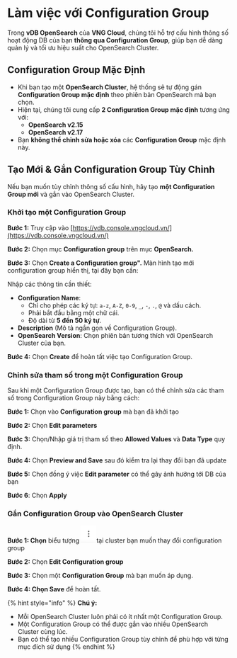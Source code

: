 # Làm việc với Configuration Group

Trong **vDB OpenSearch** của **VNG Cloud**, chúng tôi hỗ trợ cấu hình thông số hoạt động DB của bạn **thông qua Configuration Group**, giúp bạn dễ dàng quản lý và tối ưu hiệu suất cho OpenSearch Cluster.

## **Configuration Group Mặc Định**

* Khi bạn tạo một **OpenSearch Cluster**, hệ thống sẽ tự động gán **Configuration Group mặc định** theo phiên bản OpenSearch mà bạn chọn.
* Hiện tại, chúng tôi cung cấp **2 Configuration Group mặc định** tương ứng với:
  * **OpenSearch v2.15**
  * **OpenSearch v2.17**
* Bạn **không thể chỉnh sửa hoặc xóa** các **Configuration Group** mặc định này.

## **Tạo Mới & Gắn Configuration Group Tùy Chỉnh**

Nếu bạn muốn tùy chỉnh thông số cấu hình, hãy tạo **một Configuration Group mới** và gắn vào OpenSearch Cluster.

### **Khởi tạo một Configuration Group**

**Bước 1:** Truy cập vào [https://vdb.console.vngcloud.vn/](https://vdb.console.vngcloud.vn/)

**Bước 2:** Chọn mục **Configuration group** trên mục **OpenSearch.**

**Bước 3:** Chọn **Create a Configuration group".** Màn hình tạo mới configuration group hiển thị, tại đây bạn cần:&#x20;

Nhập các thông tin cần thiết:

* **Configuration Name**:
  * Chỉ cho phép các ký tự: `a-z`, `A-Z`, `0-9`, `_`, `-`, `.`, `@` và dấu cách.
  * Phải bắt đầu bằng một chữ cái.
  * Độ dài từ **5 đến 50 ký tự**.
* **Description** (Mô tả ngắn gọn về Configuration Group).
* **OpenSearch Version**: Chọn phiên bản tương thích với OpenSearch Cluster của bạn.

**Bước 4:** Chọn **Create** để hoàn tất việc tạo Configuration Group.

### Chỉnh sửa tham số trong một Configuration Group

Sau khi một Configuration Group được tạo, bạn có thể chỉnh sửa các tham số trong Configuration Group này bằng cách:

**Bước 1:** Chọn vào **Configuration group** mà bạn đã khởi tạo

**Bước 2:** Chọn **Edit parameters**

**Bước 3:** Chọn/Nhập giá trị tham số theo **Allowed Values** và **Data Type** quy định.

**Bước 4:** Chọn **Preview and Save** sau đó kiểm tra lại thay đổi bạn đã update

**Bước 5:** Chọn đồng ý việc **Edit parameter** có thể gây ảnh hưởng tới DB của bạn

**Bước 6**: Chọn **Apply**

### **Gắn Configuration Group vào OpenSearch Cluster**

**Bước 1: Chọn** biểu tượng <img src="../../../.gitbook/assets/image (2) (1).png" alt="" data-size="line">tại cluster bạn muốn thay đổi configuration group

**Bước 2:** Chọn **Edit Configuration group**

**Bước 3:** Chọn một **Configuration Group** mà bạn muốn áp dụng.

**Bước 4: Chọn Save** để hoàn tất.

{% hint style="info" %}
**Chú ý:**

* Mỗi OpenSearch Cluster luôn phải có ít nhất một Configuration Group.
* Một Configuration Group có thể được gắn vào nhiều OpenSearch Cluster cùng lúc.
* Bạn có thể tạo nhiều Configuration Group tùy chỉnh để phù hợp với từng mục đích sử dụng
{% endhint %}
